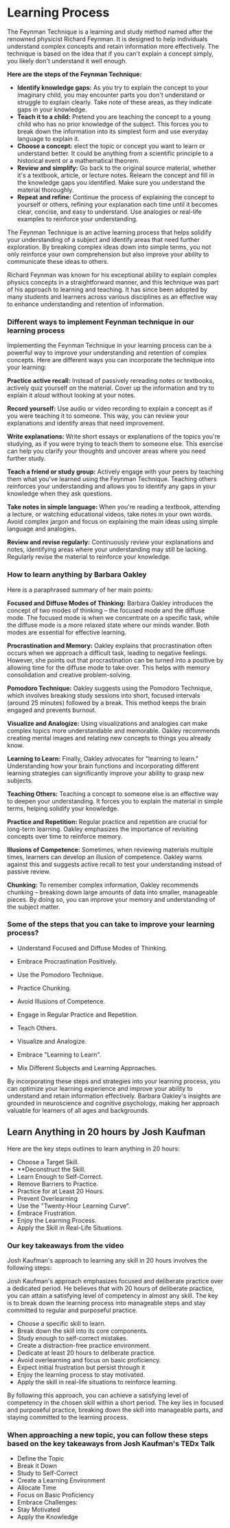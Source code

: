 # Learning Process
The Feynman Technique is a learning and study method named after the renowned physicist Richard Feynman. It is designed to help individuals understand complex concepts and retain information more effectively. The technique is based on the idea that if you can't explain a concept simply, you likely don't understand it well enough.

**Here are the steps of the Feynman Technique:**
* **Identify knowledge gaps:** As you try to explain the concept to your imaginary child, you may encounter parts you don't understand or struggle to explain clearly. Take note of these areas, as they indicate gaps in your knowledge.
* **Teach it to a child:** Pretend you are teaching the concept to a young child who has no prior knowledge of the subject. This forces you to break down the information into its simplest form and use everyday language to explain it.
* **Choose a concept:** elect the topic or concept you want to learn or understand better. It could be anything from a scientific principle to a historical event or a mathematical theorem.
* **Review and simplify:** Go back to the original source material, whether it's a textbook, article, or lecture notes. Relearn the concept and fill in the knowledge gaps you identified. Make sure you understand the material thoroughly.
* **Repeat and refine:** Continue the process of explaining the concept to yourself or others, refining your explanation each time until it becomes clear, concise, and easy to understand. Use analogies or real-life examples to reinforce your understanding.

The Feynman Technique is an active learning process that helps solidify your understanding of a subject and identify areas that need further exploration. By breaking complex ideas down into simple terms, you not only reinforce your own comprehension but also improve your ability to communicate these ideas to others.

Richard Feynman was known for his exceptional ability to explain complex physics concepts in a straightforward manner, and this technique was part of his approach to learning and teaching. It has since been adopted by many students and learners across various disciplines as an effective way to enhance understanding and retention of information.


### Different ways to implement Feynman technique in our learning process
Implementing the Feynman Technique in your learning process can be a powerful way to improve your understanding and retention of complex concepts. Here are different ways you can incorporate the technique into your learning:

**Practice active recall:** Instead of passively rereading notes or textbooks, actively quiz yourself on the material. Cover up the information and try to explain it aloud without looking at your notes.

**Record yourself:** Use audio or video recording to explain a concept as if you were teaching it to someone. This way, you can review your explanations and identify areas that need improvement.

**Write explanations:** Write short essays or explanations of the topics you're studying, as if you were trying to teach them to someone else. This exercise can help you clarify your thoughts and uncover areas where you need further study.

**Teach a friend or study group:** Actively engage with your peers by teaching them what you've learned using the Feynman Technique. Teaching others reinforces your understanding and allows you to identify any gaps in your knowledge when they ask questions.

**Take notes in simple language:** When you're reading a textbook, attending a lecture, or watching educational videos, take notes in your own words. Avoid complex jargon and focus on explaining the main ideas using simple language and analogies.

**Review and revise regularly:** Continuously review your explanations and notes, identifying areas where your understanding may still be lacking. Regularly revise the material to reinforce your knowledge.

### How to learn anything by Barbara Oakley 

Here is a paraphrased summary of her main points:

**Focused and Diffuse Modes of Thinking:** Barbara Oakley introduces the concept of two modes of thinking – the focused mode and the diffuse mode. The focused mode is when we concentrate on a specific task, while the diffuse mode is a more relaxed state where our minds wander. Both modes are essential for effective learning.

**Procrastination and Memory:** Oakley explains that procrastination often occurs when we approach a difficult task, leading to negative feelings. However, she points out that procrastination can be turned into a positive by allowing time for the diffuse mode to take over. This helps with memory consolidation and creative problem-solving.

**Pomodoro Technique:** Oakley suggests using the Pomodoro Technique, which involves breaking study sessions into short, focused intervals (around 25 minutes) followed by a break. This method keeps the brain engaged and prevents burnout.

**Visualize and Analogize:** Using visualizations and analogies can make complex topics more understandable and memorable. Oakley recommends creating mental images and relating new concepts to things you already know.

**Learning to Learn:** Finally, Oakley advocates for "learning to learn." Understanding how your brain functions and incorporating different learning strategies can significantly improve your ability to grasp new subjects.

**Teaching Others:** Teaching a concept to someone else is an effective way to deepen your understanding. It forces you to explain the material in simple terms, helping solidify your knowledge.

**Practice and Repetition:** Regular practice and repetition are crucial for long-term learning. Oakley emphasizes the importance of revisiting concepts over time to reinforce memory.

**Illusions of Competence:** Sometimes, when reviewing materials multiple times, learners can develop an illusion of competence. Oakley warns against this and suggests active recall to test your understanding instead of passive review.

**Chunking:** To remember complex information, Oakley recommends chunking – breaking down large amounts of data into smaller, manageable pieces. By doing so, you can improve your memory and understanding of the subject matter.

### Some of the steps that you can take to improve your learning process?

* Understand Focused and Diffuse Modes of Thinking.

* Embrace Procrastination Positively.

* Use the Pomodoro Technique.

* Practice Chunking.

* Avoid Illusions of Competence.

* Engage in Regular Practice and Repetition.

* Teach Others.

* Visualize and Analogize.

* Embrace "Learning to Learn".

* Mix Different Subjects and Learning Approaches.

By incorporating these steps and strategies into your learning process, you can optimize your learning experience and improve your ability to understand and retain information effectively. Barbara Oakley's insights are grounded in neuroscience and cognitive psychology, making her approach valuable for learners of all ages and backgrounds.

## Learn Anything in 20 hours by Josh Kaufman

Here are the key steps outlines to learn anything in 20 hours:

* Choose a Target Skill.
* **Deconstruct the Skill.
* Learn Enough to Self-Correct.
*  Remove Barriers to Practice.
*  Practice for at Least 20 Hours.
*  Prevent Overlearning
*  Use the "Twenty-Hour Learning Curve".
*  Embrace Frustration.
*  Enjoy the Learning Process.
*  Apply the Skill in Real-Life Situations.

### Our key takeaways from the video

Josh Kaufman's approach to learning any skill in 20 hours involves the following steps:


Josh Kaufman's approach emphasizes focused and deliberate practice over a dedicated period. He believes that with 20 hours of deliberate practice, you can attain a satisfying level of competency in almost any skill. The key is to break down the learning process into manageable steps and stay committed to regular and purposeful practice.

* Choose a specific skill to learn.
* Break down the skill into its core components.
* Study enough to self-correct mistakes.
* Create a distraction-free practice environment.
* Dedicate at least 20 hours to deliberate practice.
* Avoid overlearning and focus on basic proficiency.
* Expect initial frustration but persist through it
* Enjoy the learning process to stay motivated.
* Apply the skill in real-life situations to reinforce learning.

By following this approach, you can achieve a satisfying level of competency in the chosen skill within a short period. The key lies in focused and purposeful practice, breaking down the skill into manageable parts, and staying committed to the learning process.

### When approaching a new topic, you can follow these steps based on the key takeaways from Josh Kaufman's TEDx Talk

* Define the Topic
* Break it Down
* Study to Self-Correct
* Create a Learning Environment
* Allocate Time
* Focus on Basic Proficiency
* Embrace Challenges:
* Stay Motivated
* Apply the Knowledge
